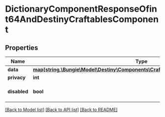 # DictionaryComponentResponseOfint64AndDestinyCraftablesComponent

## Properties
Name | Type | Description | Notes
------------ | ------------- | ------------- | -------------
**data** | [**map[string,\Bungie\Model\Destiny\Components\Craftables\DestinyCraftablesComponent]**](DestinyCraftablesComponent.md) |  | [optional] 
**privacy** | **int** |  | [optional] 
**disabled** | **bool** | If true, this component is disabled. | [optional] 

[[Back to Model list]](../README.md#documentation-for-models) [[Back to API list]](../README.md#documentation-for-api-endpoints) [[Back to README]](../README.md)



